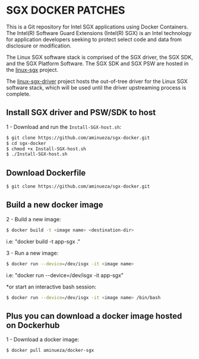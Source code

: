 # SGX DOCKER PATCHES

This is a Git repository for Intel SGX applications using Docker Containers. The Intel(R) Software Guard Extensions (Intel(R) SGX) is an Intel technology for application developers seeking to protect select code and data from disclosure or modification.

The Linux SGX software stack is comprised of the SGX driver, the SGX SDK, and the SGX Platform Software. The SGX SDK and SGX PSW are hosted in the [linux-sgx](https://github.com/01org/linux-sgx) project.

The [linux-sgx-driver](https://github.com/01org/linux-sgx-driver) project hosts the out-of-tree driver for the Linux SGX software stack, which will be used until the driver upstreaming process is complete. 

## Install SGX driver and PSW/SDK to host

1 - Download and run the `Install-SGX-host.sh`:

```bash
$ git clone https://github.com/aminueza/sgx-docker.git
$ cd sgx-docker
$ chmod +x Install-SGX-host.sh
$ ./Install-SGX-host.sh
```

## Download Dockerfile

```bash
$ git clone https://github.com/aminueza/sgx-docker.git
```

## Build a new docker image

2 - Build a new image:

```bash
$ docker build -t <image name> <destination-dir>
```

i.e: "docker build -t app-sgx ."

3 - Run a new image:

```bash
$ docker run --device=/dev/isgx -it <image name>
```

i.e: "docker run --device=/dev/isgx -it app-sgx"

*or start an interactive bash session:

```bash
$ docker run --device=/dev/isgx -it <image name> /bin/bash
```
## Plus you can download a docker image hosted on Dockerhub

1 - Download a docker image:

```bash
$ docker pull aminueza/docker-sgx
```